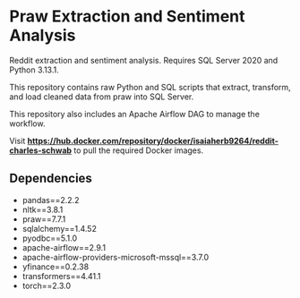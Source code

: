 # Praw Extraction and Sentiment Analysis
Reddit extraction and sentiment analysis. Requires SQL Server 2020 and Python 3.13.1. 

This repository contains raw Python and SQL scripts that extract, transform, and load cleaned data from praw into SQL Server. 

This repository also includes an Apache Airflow DAG to manage the workflow. 

Visit **https://hub.docker.com/repository/docker/isaiaherb9264/reddit-charles-schwab** to pull the required Docker images.  

## Dependencies
* pandas==2.2.2 
* nltk==3.8.1 
* praw==7.7.1 
* sqlalchemy==1.4.52 
* pyodbc==5.1.0 
* apache-airflow==2.9.1 
* apache-airflow-providers-microsoft-mssql==3.7.0 
* yfinance==0.2.38 
* transformers==4.41.1 
* torch==2.3.0 


